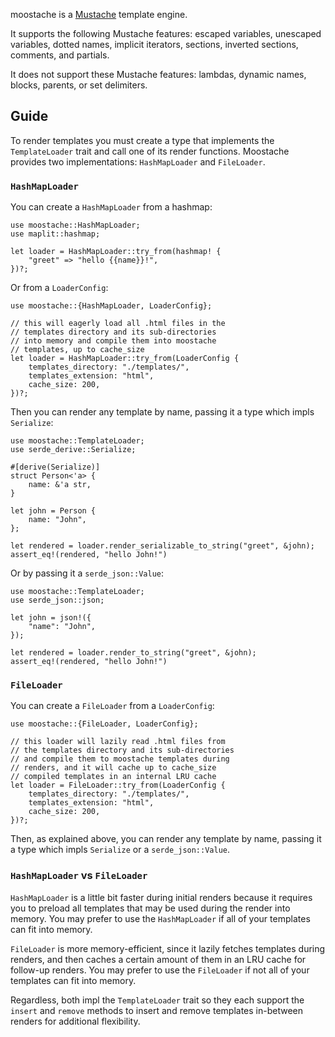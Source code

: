 <!-- moostache readme rendered on crates.io -->

moostache is a [Mustache](https://mustache.github.io/mustache.5.html) template engine.

It supports the following Mustache features: escaped variables, unescaped variables, dotted names, implicit iterators, sections, inverted sections, comments, and partials.

It does not support these Mustache features: lambdas, dynamic names, blocks, parents, or set delimiters.

## Guide

To render templates you must create a type that implements the `TemplateLoader` trait and call one of its render functions. Moostache provides two implementations: `HashMapLoader` and `FileLoader`.

### `HashMapLoader`

You can create a `HashMapLoader` from a hashmap:

```rust,ignore
use moostache::HashMapLoader;
use maplit::hashmap;

let loader = HashMapLoader::try_from(hashmap! {
    "greet" => "hello {{name}}!",
})?;
```

Or from a `LoaderConfig`:

```rust,ignore
use moostache::{HashMapLoader, LoaderConfig};

// this will eagerly load all .html files in the
// templates directory and its sub-directories
// into memory and compile them into moostache
// templates, up to cache_size
let loader = HashMapLoader::try_from(LoaderConfig {
    templates_directory: "./templates/",
    templates_extension: "html",
    cache_size: 200,
})?;
```

Then you can render any template by name, passing it a type which impls `Serialize`:

```rust,ignore
use moostache::TemplateLoader;
use serde_derive::Serialize;

#[derive(Serialize)]
struct Person<'a> {
    name: &'a str,
}

let john = Person {
    name: "John",
};

let rendered = loader.render_serializable_to_string("greet", &john);
assert_eq!(rendered, "hello John!")
```

Or by passing it a `serde_json::Value`:

```rust,ignore
use moostache::TemplateLoader;
use serde_json::json;

let john = json!({
    "name": "John",
});

let rendered = loader.render_to_string("greet", &john);
assert_eq!(rendered, "hello John!")
```

### `FileLoader`

You can create a `FileLoader` from a `LoaderConfig`:

```rust,ignore
use moostache::{FileLoader, LoaderConfig};

// this loader will lazily read .html files from
// the templates directory and its sub-directories
// and compile them to moostache templates during
// renders, and it will cache up to cache_size
// compiled templates in an internal LRU cache
let loader = FileLoader::try_from(LoaderConfig {
    templates_directory: "./templates/",
    templates_extension: "html",
    cache_size: 200,
})?;
```

Then, as explained above, you can render any template by name, passing it a type which impls `Serialize` or a `serde_json::Value`.

### `HashMapLoader` vs `FileLoader`

`HashMapLoader` is a little bit faster during initial renders because it requires you to preload all templates that may be used during the render into memory. You may prefer to use the `HashMapLoader` if all of your templates can fit into memory.

`FileLoader` is more memory-efficient, since it lazily fetches templates during renders, and then caches a certain amount of them in an LRU cache for follow-up renders. You may prefer to use the `FileLoader` if not all of your templates can fit into memory.

Regardless, both impl the `TemplateLoader` trait so they each support the `insert` and `remove` methods to insert and remove templates in-between renders for additional flexibility.
